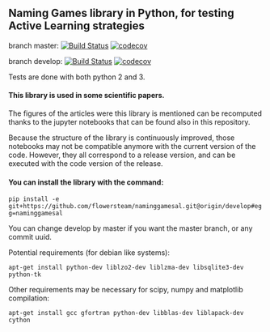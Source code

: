 ## Naming Games library in Python, for testing Active Learning strategies

branch master:
[![Build Status](https://travis-ci.org/flowersteam/naminggamesal.svg?branch=master)](https://travis-ci.org/flowersteam/naminggamesal)
[![codecov](https://codecov.io/gh/flowersteam/naminggamesal/branch/master/graph/badge.svg)](https://codecov.io/gh/flowersteam/naminggamesal)


branch develop:
[![Build Status](https://travis-ci.org/flowersteam/naminggamesal.svg?branch=develop)](https://travis-ci.org/flowersteam/naminggamesal)
[![codecov](https://codecov.io/gh/flowersteam/naminggamesal/branch/develop/graph/badge.svg)](https://codecov.io/gh/flowersteam/naminggamesal)


Tests are done with both python 2 and 3.

#### This library is used in some scientific papers. 

The figures of the articles were this library is mentioned can be recomputed thanks to the jupyter notebooks that can be found also in this repository.

Because the structure of the library is continuously improved, those notebooks may not be compatible anymore with the current version of the code. However, they all correspond to a release version, and can be executed with the code version of the release.


#### You can install the library with the command:

`pip install -e git+https://github.com/flowersteam/naminggamesal.git@origin/develop#egg=naminggamesal`

You can change develop by master if you want the master branch, or any commit uuid.

Potential requirements (for debian like systems):
```
apt-get install python-dev liblzo2-dev liblzma-dev libsqlite3-dev python-tk
```

Other requirements may be necessary for scipy, numpy and matplotlib compilation:
```
apt-get install gcc gfortran python-dev libblas-dev liblapack-dev cython
```


